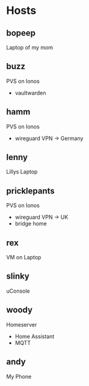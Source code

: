 # Hosts

## bopeep

Laptop of my mom

## buzz

PVS on Ionos
- vaultwarden

## hamm

PVS on Ionos
- wireguard VPN -> Germany

## lenny

Lillys Laptop 

## pricklepants

PVS on Ionos
- wireguard VPN -> UK
- bridge home

## rex

VM on Laptop

## slinky

uConsole

## woody

Homeserver
- Home Assistant
- MQTT

## andy

My Phone